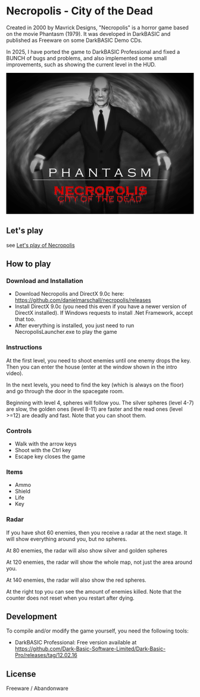# Necropolis - City of the Dead

Created in 2000 by Mavrick Designs, "Necropolis" is a horror game based on the movie Phantasm (1979).
It was developed in DarkBASIC and published as Freeware on some DarkBASIC Demo CDs.

In 2025, I have ported the game to DarkBASIC Professional and fixed a BUNCH of bugs and problems,
and also implemented some small improvements, such as showing the current level in the HUD.

![Game Title](game-title.png)

## Let's play

see [Let's play of Necropolis](https://youtu.be/hPutTdCUgAk)

## How to play

### Download and Installation

- Download Necropolis and DirectX 9.0c here: https://github.com/danielmarschall/necropolis/releases
- Install DirectX 9.0c (you need this even if you have a newer version of DirectX installed). If Windows requests to install .Net Framework, accept that too.
- After everything is installed, you just need to run NecropolisLauncher.exe to play the game

### Instructions

At the first level, you need to shoot enemies until one enemy drops the key. Then you can enter the house (enter at the window shown in the intro video).

In the next levels, you need to find the key (which is always on the floor) and go through the door in the spacegate room.

Beginning with level 4, spheres will follow you. The silver spheres (level 4-7) are slow, the golden ones (level 8-11) are faster and the read ones (level >=12) are deadly and fast. Note that you can shoot them.

### Controls

- Walk with the arrow keys
- Shoot with the Ctrl key
- Escape key closes the game

### Items

- Ammo
- Shield
- Life
- Key

### Radar

If you have shot 60 enemies, then you receive a radar at the next stage. It will show everything around you, but no spheres.

At 80 enemies, the radar will also show silver and golden spheres

At 120 enemies, the radar will show the whole map, not just the area around you.

At 140 enemies, the radar will also show the red spheres.

At the right top you can see the amount of enemies killed. Note that the counter does not reset when you restart after dying.

## Development

To compile and/or modify the game yourself, you need the following tools:

- DarkBASIC Professional: Free version available at https://github.com/Dark-Basic-Software-Limited/Dark-Basic-Pro/releases/tag/12.02.16

## License

Freeware / Abandonware
